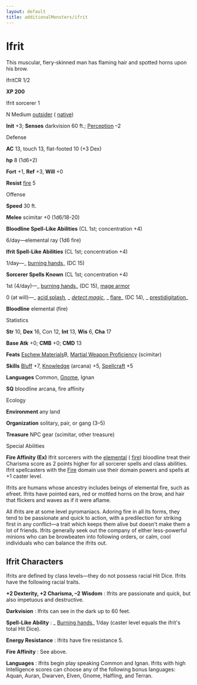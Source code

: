 ```yaml
---
layout: default
title: additionalMonsters/ifrit
---
```

# Ifrit

This muscular, fiery-skinned man has flaming hair and spotted horns upon his brow.

IfritCR 1/2

**XP 200**

Ifrit sorcerer 1

N Medium [outsider](monsters/creatureTypes#_outsider) ( [native](monsters/creatureTypes#_native-subtype))

**Init** +3; **Senses** darkvision 60 ft.; [Perception](additionalMonsters/../skills/perception#_perception) –2

Defense

**AC** 13, touch 13, flat-footed 10 (+3 Dex)

**hp** 8 (1d6+2)

**Fort** +1, **Ref** +3, **Will** +0

**Resist** [fire](monsters/creatureTypes#_fire-subtype) 5

Offense

**Speed** 30 ft.

**Melee** scimitar +0 (1d6/18-20)

**Bloodline Spell-Like Abilities** (CL 1st; concentration +4)

6/day—elemental ray (1d6 fire)

**Ifrit Spell-Like Abilities** (CL 1st; concentration +4)

1/day—_ [burning hands](additionalMonsters/../spells/burningHands#_burning-hands)_ (DC 15)

**Sorcerer Spells Known** (CL 1st; concentration +4)

1st (4/day)—_ [burning hands](additionalMonsters/../spells/burningHands#_burning-hands)_ (DC 15), [mage armor](additionalMonsters/../spells/mageArmor#_mage-armor)

0 (at will)—_ [acid splash](additionalMonsters/../spells/acidSplash#_acid-splash)_, _ [detect magic](additionalMonsters/../spells/detectMagic#_detect-magic)_, _ [flare](additionalMonsters/../spells/flare#_flare)_ (DC 14), _ [prestidigitation](additionalMonsters/../spells/prestidigitation#_prestidigitation)_

**Bloodline** elemental (fire)

Statistics

**Str** 10, **Dex** 16, Con 12, **Int** 13, **Wis** 6, **Cha** 17

**Base Atk** +0; **CMB** +0; **CMD** 13

**Feats** [Eschew Materials](additionalMonsters/../feats#_eschew-materials)B, [Martial Weapon Proficiency](additionalMonsters/../feats#_martial-weapon-proficiency) (scimitar)

**Skills** [Bluff](additionalMonsters/../skills/bluff#_bluff) +7, [Knowledge](additionalMonsters/../skills/knowledge#_knowledge) (arcana) +5, [Spellcraft](additionalMonsters/../skills/spellcraft#_spellcraft) +5

**Languages** Common, [Gnome](monsters/creatureTypes#_gnome-subtype), Ignan

**SQ** bloodline arcana, fire affinity

Ecology

**Environment** any land

**Organization** solitary, pair, or gang (3–5)

**Treasure** NPC gear (scimitar, other treasure)

Special Abilities

**Fire Affinity (Ex)** Ifrit sorcerers with the [elemental](monsters/creatureTypes#_elemental-subtype) ( [fire](monsters/creatureTypes#_fire-subtype)) bloodline treat their Charisma score as 2 points higher for all sorcerer spells and class abilities. Ifrit spellcasters with the [Fire](monsters/creatureTypes#_fire-subtype) domain use their domain powers and spells at +1 caster level.

Ifrits are humans whose ancestry includes beings of elemental fire, such as efreet. Ifrits have pointed ears, red or mottled horns on the brow, and hair that flickers and waves as if it were aflame.

All ifrits are at some level pyromaniacs. Adoring fire in all its forms, they tend to be passionate and quick to action, with a predilection for striking first in any conflict—a trait which keeps them alive but doesn't make them a lot of friends. Ifrits generally seek out the company of either less-powerful minions who can be browbeaten into following orders, or calm, cool individuals who can balance the ifrits out.

## Ifrit Characters

Ifrits are defined by class levels—they do not possess racial Hit Dice. Ifrits have the following racial traits.

**+2 Dexterity, +2 Charisma, –2 Wisdom** : Ifrits are passionate and quick, but also impetuous and destructive.

**Darkvision** : Ifrits can see in the dark up to 60 feet.

**Spell-Like Ability** : _ [Burning hands](additionalMonsters/../spells/burningHands#_burning-hands)_ 1/day (caster level equals the ifrit's total Hit Dice).

**Energy Resistance** : Ifrits have fire resistance 5.

**Fire Affinity** : See above.

**Languages** : Ifrits begin play speaking Common and Ignan. Ifrits with high Intelligence scores can choose any of the following bonus languages: Aquan, Auran, Dwarven, Elven, Gnome, Halfling, and Terran.

